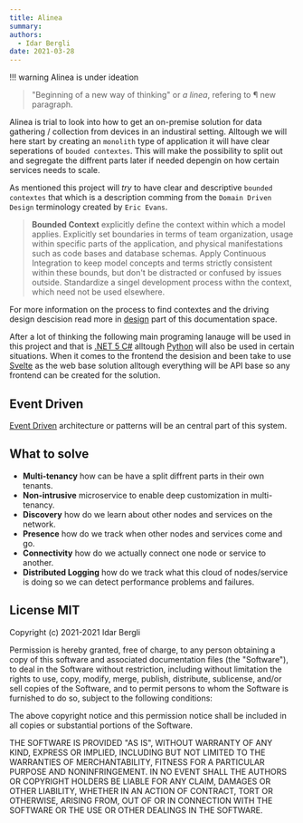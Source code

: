 ```yaml
---
title: Alinea
summary:
authors:
  - Idar Bergli
date: 2021-03-28
---
```


!!! warning
    Alinea is under ideation

> "Beginning of a new way of thinking" or _a linea_, refering to &para; new paragraph.

Alinea is trial to look into how to get an on-premise solution for data gathering / collection from devices in an industiral setting. Alltough we will here start by creating an `monolith` type of application it will have clear seperations of `bouded contextes`. This will make the possibility to split out and segregate the diffrent parts later if needed depengin on how certain services needs to scale.

As mentioned this project will _try_ to have clear and descriptive `bounded contextes` that which is a description comming from the `Domain Driven Design` terminology created by `Eric Evans`.
> **Bounded Context** explicitly define the context within which a model applies. Explicitly set boundaries in terms of team organization, usage within specific parts of the application, and physical manifestations such as code bases and database schemas. Apply Continuous Integration to keep model concepts and terms strictly consistent within these bounds, but don't be distracted or confused by issues outside. Standardize a singel development process withn the context, which need not be used elsewhere.

For more information on the process to find contextes and the driving design descision read more in [design]() part of this documentation space.

After a lot of thinking the following main programing lanauge will be used in this project and that is [.NET 5 C#](https://dotnet.microsoft.com/) alltough [Python](https://www.python.org/) will also be used in certain
situations. When it comes to the frontend the desision and been take to use [Svelte](https://svelte.dev/) as the web base solution alltough everything will be API base so any frontend can be created for the solution.

## Event Driven

[Event Driven](https://martinfowler.com/articles/201701-event-driven.html) architecture or patterns will be an central part of this system.

## What to solve

- **Multi-tenancy** how can be have a split diffrent parts in their own tenants.
- **Non-intrusive** microservice to enable deep customization in multi-tenancy.
- **Discovery** how do we learn about other nodes and services on the network.
- **Presence** how do we track when other nodes and services come and go.
- **Connectivity** how do we actually connect one node or service to another.
- **Distributed Logging** how do we track what this cloud of nodes/service is doing so we can detect performance problems and failures.

## License MIT

Copyright (c) 2021-2021 Idar Bergli

Permission is hereby granted, free of charge, to any person obtaining
a copy of this software and associated documentation files (the
"Software"), to deal in the Software without restriction, including
without limitation the rights to use, copy, modify, merge, publish,
distribute, sublicense, and/or sell copies of the Software, and to
permit persons to whom the Software is furnished to do so, subject to
the following conditions:

The above copyright notice and this permission notice shall be
included in all copies or substantial portions of the Software.

THE SOFTWARE IS PROVIDED "AS IS", WITHOUT WARRANTY OF ANY KIND,
EXPRESS OR IMPLIED, INCLUDING BUT NOT LIMITED TO THE WARRANTIES OF
MERCHANTABILITY, FITNESS FOR A PARTICULAR PURPOSE AND
NONINFRINGEMENT. IN NO EVENT SHALL THE AUTHORS OR COPYRIGHT HOLDERS BE
LIABLE FOR ANY CLAIM, DAMAGES OR OTHER LIABILITY, WHETHER IN AN ACTION
OF CONTRACT, TORT OR OTHERWISE, ARISING FROM, OUT OF OR IN CONNECTION
WITH THE SOFTWARE OR THE USE OR OTHER DEALINGS IN THE SOFTWARE.
